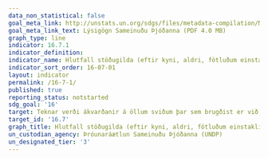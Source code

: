 ```yaml
---
data_non_statistical: false
goal_meta_link: http://unstats.un.org/sdgs/files/metadata-compilation/Metadata-Goal-16.pdf
goal_meta_link_text: Lýsigögn Sameinuðu Þjóðanna (PDF 4.0 MB)
graph_type: line
indicator: 16.7.1
indicator_definition:
indicator_name: Hlutfall stöðugilda (eftir kyni, aldri, fötluðum einstaklingum og þjóðfélagshópum) hjá opinberum stofnunum (innlendir og staðbundnir löggjafar, opinber þjónusta og dómskerfi) borið saman við skiptingu í samfélaginu.
indicator_sort_order: 16-07-01
layout: indicator
permalink: /16-7-1/
published: true
reporting_status: notstarted
sdg_goal: '16'
target: Teknar verði ákvarðanir á öllum sviðum þar sem brugðist er við aðstæðum og víðtæk þátttaka tryggð. 
target_id: '16.7'
graph_title: Hlutfall stöðugilda (eftir kyni, aldri, fötluðum einstaklingum og þjóðfélagshópum) hjá opinberum stofnunum (innlendir og staðbundnir löggjafar, opinber þjónusta og dómskerfi) borið saman við skiptingu í samfélaginu.
un_custodian_agency: Þróunaráætlun Sameinuðu Þjóðanna (UNDP)
un_designated_tier: '3'
---
```

